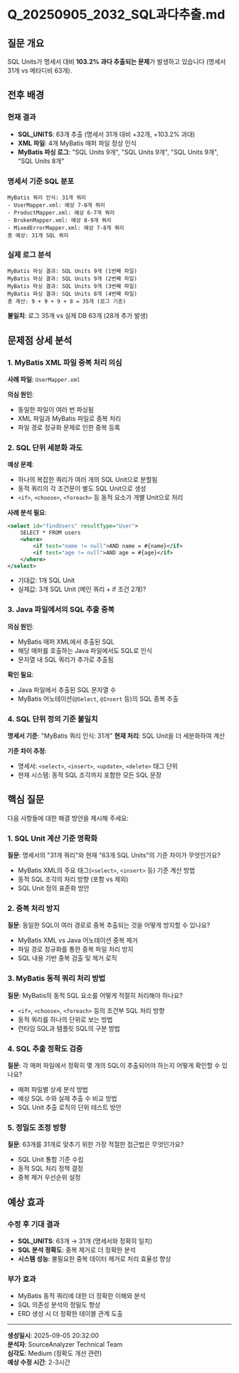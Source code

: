 # Q_20250905_2032_SQL과다추출.md

## 질문 개요

SQL Units가 명세서 대비 **103.2% 과다 추출되는 문제**가 발생하고 있습니다 (명세서 31개 vs 메타디비 63개).

## 전후 배경

### 현재 결과
- **SQL_UNITS**: 63개 추출 (명세서 31개 대비 +32개, +103.2% 과대)
- **XML 파일**: 4개 MyBatis 매퍼 파일 정상 인식
- **MyBatis 파싱 로그**: "SQL Units 9개", "SQL Units 9개", "SQL Units 9개", "SQL Units 8개"

### 명세서 기준 SQL 분포
```
MyBatis 쿼리 인식: 31개 쿼리
- UserMapper.xml: 예상 7-8개 쿼리
- ProductMapper.xml: 예상 6-7개 쿼리  
- BrokenMapper.xml: 예상 8-9개 쿼리
- MixedErrorMapper.xml: 예상 7-8개 쿼리
총 예상: 31개 SQL 쿼리
```

### 실제 로그 분석
```
MyBatis 파싱 결과: SQL Units 9개 (1번째 파일)
MyBatis 파싱 결과: SQL Units 9개 (2번째 파일)  
MyBatis 파싱 결과: SQL Units 9개 (3번째 파일)
MyBatis 파싱 결과: SQL Units 8개 (4번째 파일)
총 계산: 9 + 9 + 9 + 8 = 35개 (로그 기준)
```

**불일치**: 로그 35개 vs 실제 DB 63개 (28개 추가 발생)

## 문제점 상세 분석

### 1. MyBatis XML 파일 중복 처리 의심
**사례 파일**: `UserMapper.xml`

**의심 원인**:
- 동일한 파일이 여러 번 파싱됨
- XML 파일과 MyBatis 파일로 중복 처리
- 파일 경로 정규화 문제로 인한 중복 등록

### 2. SQL 단위 세분화 과도
**예상 문제**:
- 하나의 복잡한 쿼리가 여러 개의 SQL Unit으로 분할됨
- 동적 쿼리의 각 조건문이 별도 SQL Unit으로 생성
- `<if>`, `<choose>`, `<foreach>` 등 동적 요소가 개별 Unit으로 처리

**사례 분석 필요**:
```xml
<select id="findUsers" resultType="User">
    SELECT * FROM users 
    <where>
        <if test="name != null">AND name = #{name}</if>
        <if test="age != null">AND age = #{age}</if>
    </where>
</select>
```
- 기대값: 1개 SQL Unit
- 실제값: 3개 SQL Unit (메인 쿼리 + if 조건 2개)?

### 3. Java 파일에서의 SQL 추출 중복
**의심 원인**:
- MyBatis 매퍼 XML에서 추출된 SQL
- 해당 매퍼를 호출하는 Java 파일에서도 SQL로 인식
- 문자열 내 SQL 쿼리가 추가로 추출됨

**확인 필요**:
- Java 파일에서 추출된 SQL 문자열 수
- MyBatis 어노테이션(`@Select`, `@Insert` 등)의 SQL 중복 추출

### 4. SQL 단위 정의 기준 불일치
**명세서 기준**: "MyBatis 쿼리 인식: 31개"
**현재 처리**: SQL Unit을 더 세분화하여 계산

**기준 차이 추정**:
- 명세서: `<select>`, `<insert>`, `<update>`, `<delete>` 태그 단위
- 현재 시스템: 동적 SQL 조각까지 포함한 모든 SQL 문장

## 핵심 질문

다음 사항들에 대한 해결 방안을 제시해 주세요:

### 1. SQL Unit 계산 기준 명확화
**질문**: 명세서의 "31개 쿼리"와 현재 "63개 SQL Units"의 기준 차이가 무엇인가요?
- MyBatis XML의 주요 태그(`<select>`, `<insert>` 등) 기준 계산 방법
- 동적 SQL 조각의 처리 방향 (포함 vs 제외)
- SQL Unit 정의 표준화 방안

### 2. 중복 처리 방지
**질문**: 동일한 SQL이 여러 경로로 중복 추출되는 것을 어떻게 방지할 수 있나요?
- MyBatis XML vs Java 어노테이션 중복 제거
- 파일 경로 정규화를 통한 중복 파일 처리 방지
- SQL 내용 기반 중복 검출 및 제거 로직

### 3. MyBatis 동적 쿼리 처리 방법
**질문**: MyBatis의 동적 SQL 요소를 어떻게 적절히 처리해야 하나요?
- `<if>`, `<choose>`, `<foreach>` 등의 조건부 SQL 처리 방향
- 동적 쿼리를 하나의 단위로 보는 방법
- 런타임 SQL과 템플릿 SQL의 구분 방법

### 4. SQL 추출 정확도 검증
**질문**: 각 매퍼 파일에서 정확히 몇 개의 SQL이 추출되어야 하는지 어떻게 확인할 수 있나요?
- 매퍼 파일별 상세 분석 방법
- 예상 SQL 수와 실제 추출 수 비교 방법
- SQL Unit 추출 로직의 단위 테스트 방안

### 5. 정밀도 조정 방향
**질문**: 63개를 31개로 맞추기 위한 가장 적절한 접근법은 무엇인가요?
- SQL Unit 통합 기준 수립
- 동적 SQL 처리 정책 결정
- 중복 제거 우선순위 설정

## 예상 효과

### 수정 후 기대 결과
- **SQL_UNITS**: 63개 → 31개 (명세서와 정확히 일치)
- **SQL 분석 정확도**: 중복 제거로 더 정확한 분석
- **시스템 성능**: 불필요한 중복 데이터 제거로 처리 효율성 향상

### 부가 효과
- MyBatis 동적 쿼리에 대한 더 정확한 이해와 분석
- SQL 의존성 분석의 정밀도 향상
- ERD 생성 시 더 정확한 테이블 관계 도출

---

**생성일시**: 2025-09-05 20:32:00  
**분석자**: SourceAnalyzer Technical Team  
**심각도**: Medium (정확도 개선 관련)  
**예상 수정 시간**: 2-3시간


